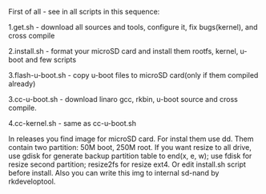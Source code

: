First of all - see in all scripts in this sequence:

1.get.sh - download all sources and tools, configure it, fix bugs(kernel), and cross compile

2.install.sh - format your microSD card and install them rootfs, kernel, u-boot and few scripts

3.flash-u-boot.sh - copy u-boot files to microSD card(only if them compiled already)

3.cc-u-boot.sh - download linaro gcc, rkbin, u-boot source and cross compile.

4.cc-kernel.sh - same as cc-u-boot.sh

In releases you find image for microSD card. For instal them use dd. Them contain two partition: 50M boot, 250M root.
If you want resize to all drive, use gdisk for generate backup partition table to end(x, e, w); use fdisk for resize
second partition; resize2fs for resize ext4. Or edit install.sh script before install. Also you can write this img to
internal sd-nand by rkdeveloptool.
